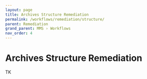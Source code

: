 ```yaml
---
layout: page
title: Archives Structure Remediation
permalink: /workflows/remediation/structure/
parent: Remediation
grand_parent: MMS › Workflows
nav_order: 4
---
```


# Archives Structure Remediation
TK